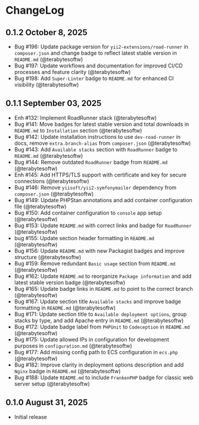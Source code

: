 # ChangeLog

## 0.1.2 October 8, 2025

- Bug #196: Update package version for `yii2-extensions/road-runner` in `composer.json` and change badge to reflect latest stable version in `README.md` (@terabytesoftw)
- Bug #197: Update workflows and documentation for improved CI/CD processes and feature clarity (@terabytesoftw)
- Bug #198: Add `Super-Linter` badge to `README.md` for enhanced CI visibility (@terabytesoftw)

## 0.1.1 September 03, 2025

- Enh #132: Implement RoadRunner stack (@terabytesoftw)
- Bug #141: Move badges for latest stable version and total downloads in `README.md` to `Installation` section (@terabytesoftw)
- Bug #142: Update installation instructions to use `dev-road-runner` in docs, remove `extra.branch-alias` from `composer.json` (@terabytesoftw)
- Bug #143: Add `Available stacks` section with `RoadRunner` badge to `README.md` (@terabytesoftw)
- Bug #144: Remove outdated `RoadRunner` badge from `README.md` (@terabytesoftw)
- Enh #145: Add HTTPS/TLS support with certificate and key for secure connections (@terabytesoftw)
- Bug #146: Remove `yiisoft/yii2-symfonymailer` dependency from `composer.json` (@terabytesoftw)
- Bug #149: Update PHPStan annotations and add container configuration file (@terabytesoftw)
- Bug #150: Add container configuration to `console` app setup (@terabytesoftw)
- Bug #153: Update `README.md` with correct links and badge for `RoadRunner` (@terabytesoftw)
- bug #155: Update section header formatting in `README.md` (@terabytesoftw)
- Bug #156: Update `README.md` with new Packagist badges and improve structure (@terabytesoftw)
- Bug #159: Remove redundant `Basic usage` section from `README.md` (@terabytesoftw)
- Bug #162: Update `README.md` to reorganize `Package information` and add latest stable version badge (@terabytesoftw)
- Bug #165: Update badge links in `README.md` to point to the correct branch (@terabytesoftw)
- Bug #167: Update section title `Available stacks` and improve badge formatting in `README.md` (@terabytesoftw)
- Bug #171: Update section title to `Available deployment options`, group stacks by type, and add Apache entry in `README.md` (@terabytesoftw)
- Bug #172: Update badge label from `PHPUnit` to `Codeception` in `README.md` (@terabytesoftw)
- Bug #175: Update allowed IPs in configuration for development purposes in `configuration.md` (@terabytesoftw)
- Bug #177: Add missing config path to ECS configuration in `ecs.php` (@terabytesoftw)
- Bug #182: Improve clarity in deployment options description and add `Nginx` badge in `README.md` (@terabytesoftw)
- Bug #188: Update `README.md` to include `FrankenPHP` badge for classic web server setup (@terabytesoftw)

## 0.1.0 August 31, 2025

- Initial release
